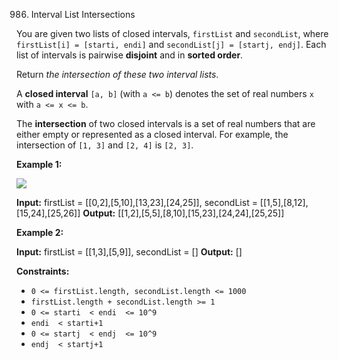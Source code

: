 

986.  Interval List Intersections


You are given two lists of closed intervals,  `firstList`  and  `secondList`, where  `firstList[i] = [starti, endi]`  and  `secondList[j] = [startj, endj]`. Each list of intervals is pairwise  **disjoint**  and in  **sorted order**.

Return  _the intersection of these two interval lists_.

A  **closed interval**  `[a, b]`  (with  `a <= b`) denotes the set of real numbers  `x`  with  `a <= x <= b`.

The  **intersection**  of two closed intervals is a set of real numbers that are either empty or represented as a closed interval. For example, the intersection of  `[1, 3]`  and  `[2, 4]`  is  `[2, 3]`.

**Example 1:**

![](https://assets.leetcode.com/uploads/2019/01/30/interval1.png)

**Input:** firstList = [[0,2],[5,10],[13,23],[24,25]], secondList = [[1,5],[8,12],[15,24],[25,26]]
**Output:** [[1,2],[5,5],[8,10],[15,23],[24,24],[25,25]]

**Example 2:**

**Input:** firstList = [[1,3],[5,9]], secondList = []
**Output:** []

**Constraints:**

-   `0 <= firstList.length, secondList.length <= 1000`
-   `firstList.length + secondList.length >= 1`
-   `0 <= starti  < endi  <= 10^9`
-   `endi  < starti+1`
-   `0 <= startj  < endj  <= 10^9`
-   `endj  < startj+1`